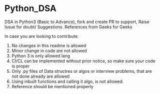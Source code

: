 # Python_DSA
DSA in Python3 (Basic to Advance), fork and create PR to support, Raise Issue for doubt/ Suggestions. References from Geeks for Geeks

In case you are looking to contribute:
1. No changes in this readme is allowed
2. Minor change in code are not allowed
3. Python 3 is only allowed lang
4. CI/CL can be implemented without prior notice, so make sure your code is proper
5. Only .py files of Data structres or algos or interview problems, that are not done already are allowed
6. Using inbuilt functions and calling it algo, is not allowed.
7. Reference should be mentioned properly
